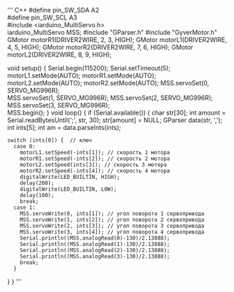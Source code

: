 ''' C++
#define pin_SW_SDA A2             
#define pin_SW_SCL A3   
#include <iarduino_MultiServo.h>        
iarduino_MultiServo MSS;
#include "GParser.h"
#include "GyverMotor.h" 
GMotor motorR1(DRIVER2WIRE, 2, 3, HIGH); 
GMotor motorL1(DRIVER2WIRE, 4, 5, HIGH);
GMotor motorR2(DRIVER2WIRE, 7, 6, HIGH); 
GMotor motorL2(DRIVER2WIRE, 8, 9, HIGH);

void setup() {
  Serial.begin(115200);
  Serial.setTimeout(5);
  motorL1.setMode(AUTO); 
  motorR1.setMode(AUTO);
  motorL2.setMode(AUTO); 
  motorR2.setMode(AUTO);
  MSS.servoSet(0, SERVO_MG996R);  
  MSS.servoSet(1, SERVO_MG996R); 
  MSS.servoSet(2, SERVO_MG996R);  
  MSS.servoSet(3, SERVO_MG996R);  
  MSS.begin();
}
void loop() {
  if (Serial.available()) {
    char str[30];
    int amount = Serial.readBytesUntil(';', str, 30);
    str[amount] = NULL;
    GParser data(str, ',');
    int ints[5];
    int am = data.parseInts(ints);
  
    switch (ints[0]) {  // ключ
      case 0:
        motorL1.setSpeed(-ints[1]); // скорость 1 мотора
        motorR1.setSpeed(-ints[2]); // скорость 2 мотора
        motorL2.setSpeed(ints[3]); // скорость 3 мотора
        motorR2.setSpeed(-ints[4]); // скорость 4 мотора
        digitalWrite(LED_BUILTIN, HIGH);   
        delay(200);                        
        digitalWrite(LED_BUILTIN, LOW);   
        delay(100);      
        break;
      case 1:
        MSS.servoWrite(0, ints[1]); // угол поворота 1 сервопривода
        MSS.servoWrite(1, ints[2]); // угол поворота 2 сервопривода
        MSS.servoWrite(2, ints[3]); // угол поворота 3 сервопривода
        MSS.servoWrite(3, ints[4]); // угол поворота 4 сервопривода
        Serial.println((MSS.analogRead(0)-130)/2.13888);
        Serial.println((MSS.analogRead(1)-130)/2.13888);
        Serial.println((MSS.analogRead(2)-130)/2.13888);
        Serial.println((MSS.analogRead(3)-130)/2.13888);
        break;
      }
  }
}
'''
